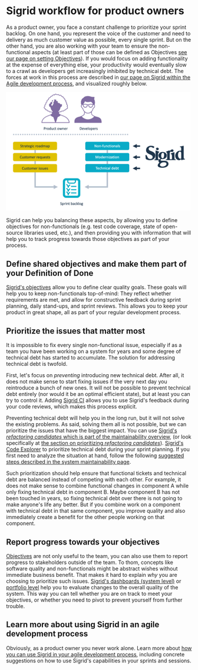 # Sigrid workflow for product owners

As a product owner, you face a constant challenge to prioritize your sprint backlog. On one hand, you represent the voice of the customer and need to delivery as much customer value as possible, every single sprint. But on the other hand, you are also working with your team to ensure the non-functional aspects (at least part of those can be defined as Objectives [see our page on setting Objectives](../capabilities/objectives.md)). If you would focus on adding functionality at the expense of everything else, your productivity would eventually slow to a crawl as developers get increasingly inhibited by technical debt. The forces at work in this process are described in [our page on Sigrid within the Agile development process](agile-development-process.md), and visualized roughly below.

<img src="../images/agile-prioritization.png" width="500" />

Sigrid can help you balancing these aspects, by allowing you to define objectives for non-functionals (e.g. test code coverage, state of open-source libraries used, etc.), and then providing you with information that will help you to track progress towards those objectives as part of your process. 

## Define shared objectives and make them part of your Definition of Done

[Sigrid's objectives](../capabilities/objectives.md) allow you to define clear quality goals. These goals will help you to keep non-functionals top-of-mind: They reflect whether requirements are met, and allow for constructive feedback during sprint planning, daily stand-ups, and sprint reviews. This allows you to keep your product in great shape, all as part of your regular development process.

## Prioritize the issues that matter most

It is impossible to fix every single non-functional issue, especially if as a team you have been working on a system for years and some degree of technical debt has started to accumulate. The solution for addressing technical debt is twofold. 

First, let's focus on *preventing* introducing new technical debt. After all, it does not make sense to start fixing issues if the very next day you reintroduce a bunch of new ones. It will not be possible to prevent technical debt entirely (nor would it be an optimal efficient state), but at least you can try to control it. Adding [Sigrid CI](../sigridci-integration/development-workflows.md) allows you to use Sigrid's feedback during your code reviews, which makes this process explicit.

Preventing technical debt will help you in the long run, but it will not solve the existing problems. As said, solving them all is not possible, but we can prioritize the issues that have the biggest impact. You can use [Sigrid's *refactoring candidates* which is part of the maintainability overview](../capabilities/system-maintainability.md#refactoring-candidates), (or look specifically at [the section on prioritizing *refactoring candidates*](../capabilities/system-maintainability.md#dealing-with-refactoring-candidates)). [Sigrid's Code Explorer](../capabilities/system-code-explorer.md) to prioritize technical debt during your sprint planning. If you first need to analyze the situation at hand, follow the following [suggested steps described in the system maintainability page](../capabilities/system-maintainability.md#investigating-system-maintainability-rating-state-and--changes).

Such prioritization should help ensure that functional tickets and technical debt are balanced instead of competing with each other. For example, it does not make sense to combine functional changes in component A while only fixing technical debt in component B. Maybe component B has not been touched in years, so fixing technical debt over there is not going to make anyone's life any better. But if you combine work on a component with technical debt in that same component, you improve quality and also immediately create a benefit for the other people working on that component. 

## Report progress towards your objectives

[Objectives](../capabilities/objectives.md) are not only useful to the team, you can also use them to report progress to stakeholders outside of the team. To thom, concepts like software quality and non-functionals might be abstract wishes without immediate business benefit. That makes it hard to explain *why* you are choosing to prioritize such issues. [Sigrid's dashboards (system level)](../capabilities/system-overview.md) or [portfolio level](../capabilities/portfolio-overview.md) help you to evaluate changes to the overall quality of the system. This way you can tell whether you are on track to meet your objectives, or whether you need to pivot to prevent yourself from further trouble.

## Learn more about using Sigrid in an agile development process

Obviously, as a product owner you never work alone. Learn more about [how you can use Sigrid in your agile development process](agile-development-process.md), including concrete suggestions on how to use Sigrid's capabilities in your sprints and sessions. 
